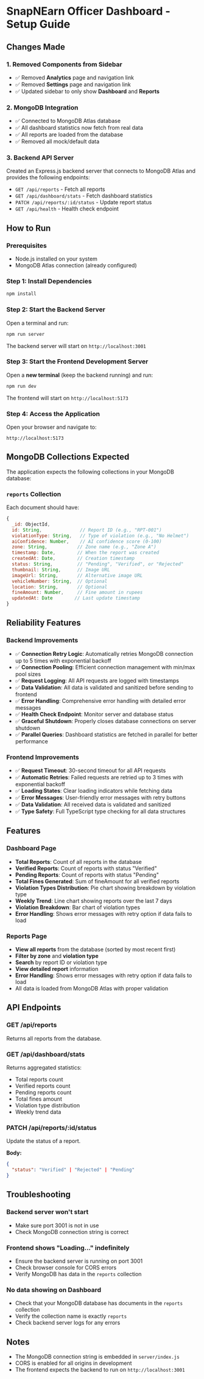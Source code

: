 # SnapNEarn Officer Dashboard - Setup Guide

## Changes Made

### 1. Removed Components from Sidebar
- ✅ Removed **Analytics** page and navigation link
- ✅ Removed **Settings** page and navigation link
- ✅ Updated sidebar to only show **Dashboard** and **Reports**

### 2. MongoDB Integration
- ✅ Connected to MongoDB Atlas database
- ✅ All dashboard statistics now fetch from real data
- ✅ All reports are loaded from the database
- ✅ Removed all mock/default data

### 3. Backend API Server
Created an Express.js backend server that connects to MongoDB Atlas and provides the following endpoints:

- `GET /api/reports` - Fetch all reports
- `GET /api/dashboard/stats` - Fetch dashboard statistics
- `PATCH /api/reports/:id/status` - Update report status
- `GET /api/health` - Health check endpoint

## How to Run

### Prerequisites
- Node.js installed on your system
- MongoDB Atlas connection (already configured)

### Step 1: Install Dependencies
```bash
npm install
```

### Step 2: Start the Backend Server
Open a terminal and run:
```bash
npm run server
```

The backend server will start on `http://localhost:3001`

### Step 3: Start the Frontend Development Server
Open a **new terminal** (keep the backend running) and run:
```bash
npm run dev
```

The frontend will start on `http://localhost:5173`

### Step 4: Access the Application
Open your browser and navigate to:
```
http://localhost:5173
```

## MongoDB Collections Expected

The application expects the following collections in your MongoDB database:

### `reports` Collection
Each document should have:
```javascript
{
  _id: ObjectId,
  id: String,              // Report ID (e.g., "RPT-001")
  violationType: String,   // Type of violation (e.g., "No Helmet")
  aiConfidence: Number,    // AI confidence score (0-100)
  zone: String,           // Zone name (e.g., "Zone A")
  timestamp: Date,        // When the report was created
  createdAt: Date,        // Creation timestamp
  status: String,         // "Pending", "Verified", or "Rejected"
  thumbnail: String,      // Image URL
  imageUrl: String,       // Alternative image URL
  vehicleNumber: String,  // Optional
  location: String,       // Optional
  fineAmount: Number,     // Fine amount in rupees
  updatedAt: Date        // Last update timestamp
}
```

## Reliability Features

### Backend Improvements
- ✅ **Connection Retry Logic**: Automatically retries MongoDB connection up to 5 times with exponential backoff
- ✅ **Connection Pooling**: Efficient connection management with min/max pool sizes
- ✅ **Request Logging**: All API requests are logged with timestamps
- ✅ **Data Validation**: All data is validated and sanitized before sending to frontend
- ✅ **Error Handling**: Comprehensive error handling with detailed error messages
- ✅ **Health Check Endpoint**: Monitor server and database status
- ✅ **Graceful Shutdown**: Properly closes database connections on server shutdown
- ✅ **Parallel Queries**: Dashboard statistics are fetched in parallel for better performance

### Frontend Improvements
- ✅ **Request Timeout**: 30-second timeout for all API requests
- ✅ **Automatic Retries**: Failed requests are retried up to 3 times with exponential backoff
- ✅ **Loading States**: Clear loading indicators while fetching data
- ✅ **Error Messages**: User-friendly error messages with retry buttons
- ✅ **Data Validation**: All received data is validated and sanitized
- ✅ **Type Safety**: Full TypeScript type checking for all data structures

## Features

### Dashboard Page
- **Total Reports**: Count of all reports in the database
- **Verified Reports**: Count of reports with status "Verified"
- **Pending Reports**: Count of reports with status "Pending"
- **Total Fines Generated**: Sum of fineAmount for all verified reports
- **Violation Types Distribution**: Pie chart showing breakdown by violation type
- **Weekly Trend**: Line chart showing reports over the last 7 days
- **Violation Breakdown**: Bar chart of violation types
- **Error Handling**: Shows error messages with retry option if data fails to load

### Reports Page
- **View all reports** from the database (sorted by most recent first)
- **Filter by zone** and **violation type**
- **Search** by report ID or violation type
- **View detailed report** information
- **Error Handling**: Shows error messages with retry option if data fails to load
- All data is loaded from MongoDB Atlas with proper validation

## API Endpoints

### GET /api/reports
Returns all reports from the database.

### GET /api/dashboard/stats
Returns aggregated statistics:
- Total reports count
- Verified reports count
- Pending reports count
- Total fines amount
- Violation type distribution
- Weekly trend data

### PATCH /api/reports/:id/status
Update the status of a report.

**Body:**
```json
{
  "status": "Verified" | "Rejected" | "Pending"
}
```

## Troubleshooting

### Backend server won't start
- Make sure port 3001 is not in use
- Check MongoDB connection string is correct

### Frontend shows "Loading..." indefinitely
- Ensure the backend server is running on port 3001
- Check browser console for CORS errors
- Verify MongoDB has data in the `reports` collection

### No data showing on Dashboard
- Check that your MongoDB database has documents in the `reports` collection
- Verify the collection name is exactly `reports`
- Check backend server logs for any errors

## Notes

- The MongoDB connection string is embedded in `server/index.js`
- CORS is enabled for all origins in development
- The frontend expects the backend to run on `http://localhost:3001`
